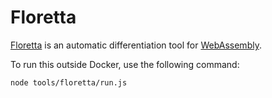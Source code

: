 # Floretta

[Floretta][] is an automatic differentiation tool for [WebAssembly][].

To run this outside Docker, use the following command:

```sh
node tools/floretta/run.js
```

[floretta]: https://github.com/samestep/floretta
[webassembly]: https://webassembly.org/
